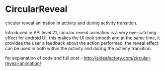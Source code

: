 # CircularReveal
circular reveal animation in activity and during activity transition.

Introduced in API level 21, circular reveal animation is a very eye-catching effect for android UI. this makes the UI look smooth and at the same time, it provides the user a feedback about the action performed. the reveal effect can be used in both within the activity and during the activity transition.

for explanation of code and full post - http://aideafactory.com/circular-reveal-animation/
